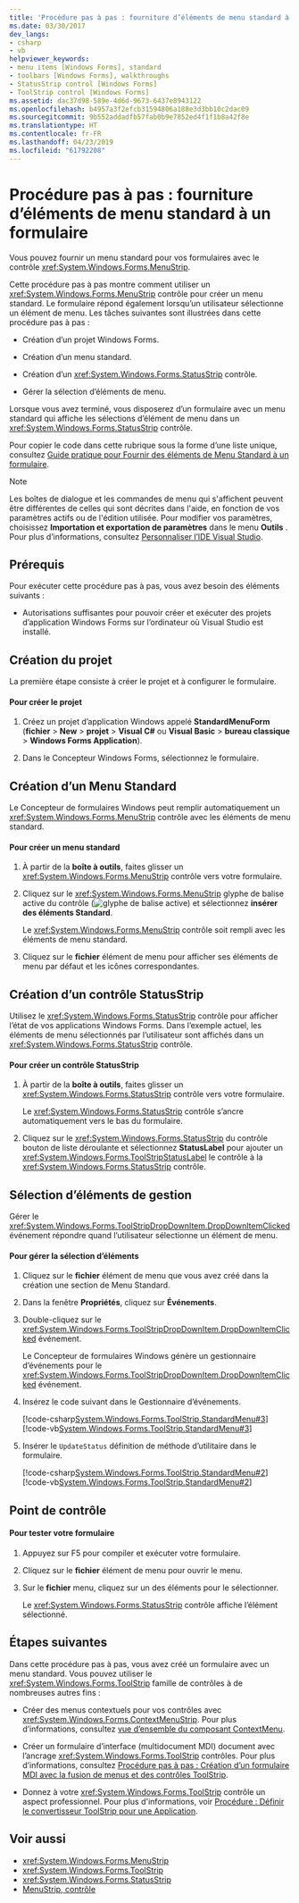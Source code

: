 ```yaml
---
title: 'Procédure pas à pas : fourniture d’éléments de menu standard à un formulaire'
ms.date: 03/30/2017
dev_langs:
- csharp
- vb
helpviewer_keywords:
- menu items [Windows Forms], standard
- toolbars [Windows Forms], walkthroughs
- StatusStrip control [Windows Forms]
- ToolStrip control [Windows Forms]
ms.assetid: dac37d98-589e-4d6d-9673-6437e8943122
ms.openlocfilehash: b4957a3f2efcb31594806a188e3d3bb10c2dac09
ms.sourcegitcommit: 9b552addadfb57fab0b9e7852ed4f1f1b8a42f8e
ms.translationtype: HT
ms.contentlocale: fr-FR
ms.lasthandoff: 04/23/2019
ms.locfileid: "61792208"
---
```

# <a name="walkthrough-providing-standard-menu-items-to-a-form"></a>Procédure pas à pas : fourniture d’éléments de menu standard à un formulaire
Vous pouvez fournir un menu standard pour vos formulaires avec le contrôle <xref:System.Windows.Forms.MenuStrip>.  
  
 Cette procédure pas à pas montre comment utiliser un <xref:System.Windows.Forms.MenuStrip> contrôle pour créer un menu standard. Le formulaire répond également lorsqu’un utilisateur sélectionne un élément de menu. Les tâches suivantes sont illustrées dans cette procédure pas à pas :  
  
- Création d’un projet Windows Forms.  
  
- Création d’un menu standard.  
  
- Création d’un <xref:System.Windows.Forms.StatusStrip> contrôle.  
  
- Gérer la sélection d’éléments de menu.  
  
 Lorsque vous avez terminé, vous disposerez d’un formulaire avec un menu standard qui affiche les sélections d’élément de menu dans un <xref:System.Windows.Forms.StatusStrip> contrôle.  
  
 Pour copier le code dans cette rubrique sous la forme d’une liste unique, consultez [Guide pratique pour Fournir des éléments de Menu Standard à un formulaire](how-to-provide-standard-menu-items-to-a-form.md).  
  
> [!NOTE]
>  Les boîtes de dialogue et les commandes de menu qui s'affichent peuvent être différentes de celles qui sont décrites dans l'aide, en fonction de vos paramètres actifs ou de l'édition utilisée. Pour modifier vos paramètres, choisissez **Importation et exportation de paramètres** dans le menu **Outils** . Pour plus d’informations, consultez [Personnaliser l’IDE Visual Studio](/visualstudio/ide/personalizing-the-visual-studio-ide).  
  
## <a name="prerequisites"></a>Prérequis  
 Pour exécuter cette procédure pas à pas, vous avez besoin des éléments suivants :  
  
- Autorisations suffisantes pour pouvoir créer et exécuter des projets d’application Windows Forms sur l’ordinateur où Visual Studio est installé.  
  
## <a name="creating-the-project"></a>Création du projet  
 La première étape consiste à créer le projet et à configurer le formulaire.  
  
#### <a name="to-create-the-project"></a>Pour créer le projet  
  
1. Créez un projet d’application Windows appelé **StandardMenuForm** (**fichier** > **New** > **projet**  >  **Visual C#** ou **Visual Basic** > **bureau classique** > **Windows Forms Application**).  
  
2. Dans le Concepteur Windows Forms, sélectionnez le formulaire.  
  
## <a name="creating-a-standard-menu"></a>Création d’un Menu Standard  
 Le Concepteur de formulaires Windows peut remplir automatiquement un <xref:System.Windows.Forms.MenuStrip> contrôle avec les éléments de menu standard.  
  
#### <a name="to-create-a-standard-menu"></a>Pour créer un menu standard  
  
1. À partir de la **boîte à outils**, faites glisser un <xref:System.Windows.Forms.MenuStrip> contrôle vers votre formulaire.  
  
2. Cliquez sur le <xref:System.Windows.Forms.MenuStrip> glyphe de balise active du contrôle (![glyphe de balise active](./media/vs-winformsmttagglyph.gif "VS_WinFormSmtTagGlyph")) et sélectionnez **insérer des éléments Standard**.  
  
     Le <xref:System.Windows.Forms.MenuStrip> contrôle soit rempli avec les éléments de menu standard.  
  
3. Cliquez sur le **fichier** élément de menu pour afficher ses éléments de menu par défaut et les icônes correspondantes.  
  
## <a name="creating-a-statusstrip-control"></a>Création d’un contrôle StatusStrip  
 Utilisez le <xref:System.Windows.Forms.StatusStrip> contrôle pour afficher l’état de vos applications Windows Forms. Dans l’exemple actuel, les éléments de menu sélectionnés par l’utilisateur sont affichés dans un <xref:System.Windows.Forms.StatusStrip> contrôle.  
  
#### <a name="to-create-a-statusstrip-control"></a>Pour créer un contrôle StatusStrip  
  
1. À partir de la **boîte à outils**, faites glisser un <xref:System.Windows.Forms.StatusStrip> contrôle vers votre formulaire.  
  
     Le <xref:System.Windows.Forms.StatusStrip> contrôle s’ancre automatiquement vers le bas du formulaire.  
  
2. Cliquez sur le <xref:System.Windows.Forms.StatusStrip> du contrôle bouton de liste déroulante et sélectionnez **StatusLabel** pour ajouter un <xref:System.Windows.Forms.ToolStripStatusLabel> le contrôle à la <xref:System.Windows.Forms.StatusStrip> contrôle.  
  
## <a name="handling-item-selection"></a>Sélection d’éléments de gestion  
 Gérer le <xref:System.Windows.Forms.ToolStripDropDownItem.DropDownItemClicked> événement répondre quand l’utilisateur sélectionne un élément de menu.  
  
#### <a name="to-handle-item-selection"></a>Pour gérer la sélection d’éléments  
  
1. Cliquez sur le **fichier** élément de menu que vous avez créé dans la création une section de Menu Standard.  
  
2. Dans la fenêtre **Propriétés**, cliquez sur **Événements**.  
  
3. Double-cliquez sur le <xref:System.Windows.Forms.ToolStripDropDownItem.DropDownItemClicked> événement.  
  
     Le Concepteur de formulaires Windows génère un gestionnaire d’événements pour le <xref:System.Windows.Forms.ToolStripDropDownItem.DropDownItemClicked> événement.  
  
4. Insérez le code suivant dans le Gestionnaire d’événements.  
  
     [!code-csharp[System.Windows.Forms.ToolStrip.StandardMenu#3](~/samples/snippets/csharp/VS_Snippets_Winforms/System.Windows.Forms.ToolStrip.StandardMenu/CS/Form1.cs#3)]
     [!code-vb[System.Windows.Forms.ToolStrip.StandardMenu#3](~/samples/snippets/visualbasic/VS_Snippets_Winforms/System.Windows.Forms.ToolStrip.StandardMenu/VB/Form1.vb#3)]  
  
5. Insérer le `UpdateStatus` définition de méthode d’utilitaire dans le formulaire.  
  
     [!code-csharp[System.Windows.Forms.ToolStrip.StandardMenu#2](~/samples/snippets/csharp/VS_Snippets_Winforms/System.Windows.Forms.ToolStrip.StandardMenu/CS/Form1.cs#2)]
     [!code-vb[System.Windows.Forms.ToolStrip.StandardMenu#2](~/samples/snippets/visualbasic/VS_Snippets_Winforms/System.Windows.Forms.ToolStrip.StandardMenu/VB/Form1.vb#2)]  
  
## <a name="checkpoint"></a>Point de contrôle  
  
#### <a name="to-test-your-form"></a>Pour tester votre formulaire  
  
1. Appuyez sur F5 pour compiler et exécuter votre formulaire.  
  
2. Cliquez sur le **fichier** élément de menu pour ouvrir le menu.  
  
3. Sur le **fichier** menu, cliquez sur un des éléments pour le sélectionner.  
  
     Le <xref:System.Windows.Forms.StatusStrip> contrôle affiche l’élément sélectionné.  
  
## <a name="next-steps"></a>Étapes suivantes  
 Dans cette procédure pas à pas, vous avez créé un formulaire avec un menu standard. Vous pouvez utiliser le <xref:System.Windows.Forms.ToolStrip> famille de contrôles à de nombreuses autres fins :  
  
- Créer des menus contextuels pour vos contrôles avec <xref:System.Windows.Forms.ContextMenuStrip>. Pour plus d’informations, consultez [vue d’ensemble du composant ContextMenu](contextmenu-component-overview-windows-forms.md).  
  
- Créer un formulaire d’interface (multidocument MDI) document avec l’ancrage <xref:System.Windows.Forms.ToolStrip> contrôles. Pour plus d’informations, consultez [Procédure pas à pas : Création d’un formulaire MDI avec la fusion de menus et des contrôles ToolStrip](walkthrough-creating-an-mdi-form-with-menu-merging-and-toolstrip-controls.md).  
  
- Donnez à votre <xref:System.Windows.Forms.ToolStrip> contrôle un aspect professionnel. Pour plus d'informations, voir [Procédure : Définir le convertisseur ToolStrip pour une Application](how-to-set-the-toolstrip-renderer-for-an-application.md).  
  
## <a name="see-also"></a>Voir aussi

- <xref:System.Windows.Forms.MenuStrip>
- <xref:System.Windows.Forms.ToolStrip>
- <xref:System.Windows.Forms.StatusStrip>
- [MenuStrip, contrôle](menustrip-control-windows-forms.md)
